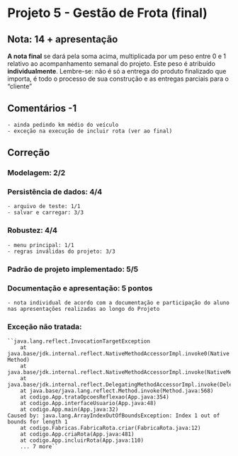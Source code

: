 # Projeto 5 - Gestão de Frota (final)

## Nota:  14 + apresentação

**A nota final** se dará pela soma acima, multiplicada por um peso entre 0 e 1 relativo ao acompanhamento semanal do projeto. Este peso é atribuído **individualmente**. Lembre-se: não é só a entrega do produto finalizado que importa, é todo o processo de sua construção e as entregas parciais para o “cliente”
	
## Comentários -1
	- ainda pedindo km médio do veículo
	- exceção na execução de incluir rota (ver ao final)

## Correção
		
### Modelagem: 2/2   
	
	
### Persistência de dados: 4/4   
	- arquivo de teste: 1/1
	- salvar e carregar: 3/3 

### Robustez: 4/4
	- menu principal: 1/1
	- regras inválidas do projeto: 3/3 


### Padrão de projeto implementado: 5/5
	
	
### Documentação e apresentação:  5 pontos
	- nota individual de acordo com a documentação e participação do aluno nas apresentações realizadas ao longo do Projeto

### Exceção não tratada:

	``java.lang.reflect.InvocationTargetException
        at java.base/jdk.internal.reflect.NativeMethodAccessorImpl.invoke0(Native Method)
        at java.base/jdk.internal.reflect.NativeMethodAccessorImpl.invoke(NativeMethodAccessorImpl.java:77)
        at java.base/jdk.internal.reflect.DelegatingMethodAccessorImpl.invoke(DelegatingMethodAccessorImpl.java:43)
        at java.base/java.lang.reflect.Method.invoke(Method.java:568)
        at codigo.App.trataOpcoesReflexao(App.java:354)
        at codigo.App.interfaceUsuario(App.java:48)
        at codigo.App.main(App.java:32)
	Caused by: java.lang.ArrayIndexOutOfBoundsException: Index 1 out of bounds for length 1
        at codigo.Fabricas.FabricaRota.criar(FabricaRota.java:12)
        at codigo.App.criaRota(App.java:481)
        at codigo.App.incluirRota(App.java:110)
        ... 7 more``
